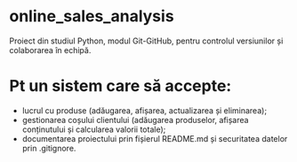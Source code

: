 # online_sales_analysis
Proiect din studiul Python, modul Git-GitHub,  pentru controlul versiunilor și colaborarea în echipă.

# Pt un sistem care să accepte:
- lucrul cu produse (adăugarea, afișarea, actualizarea și eliminarea);
- gestionarea coșului clientului (adăugarea produselor, afișarea conținutului și calcularea valorii totale);
- documentarea proiectului prin fișierul README.md și securitatea datelor prin .gitignore.
